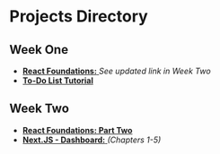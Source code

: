
<h1>Projects Directory</h1>

<h2>Week One</h2>
<ul>
    <li>
        <a href="#" target="_blank">
            <strong>React Foundations:</strong>
        </a> <i> See updated link in Week Two</i>
    </li>
    <li>
        <a href="https://github.com/kjirstenhernandez/react-todo-list" target="_blank">
            <strong>To-Do List Tutorial</strong>
        </a>
    </li>
</ul>

<h2>Week Two</h2>
<ul>
    <li>
        <a href="https://github.com/kjirstenhernandez/react-foundations" target="_blank">
            <strong>React Foundations: Part Two </strong>
        </a>
    </li>
    <li>
        <a href="https://github.com/kjirstenhernandez/nextjs-dashboard" target="_blank">
            <strong>Next.JS - Dashboard:</strong>
        </a> <i> (Chapters 1-5)</i>
    </li>
</ul>
